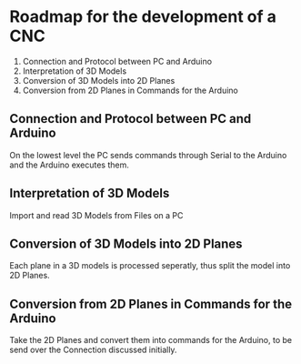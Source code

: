 # Roadmap for the development of a CNC

1. Connection and Protocol between PC and Arduino
2. Interpretation of 3D Models
3. Conversion of 3D Models into 2D Planes
4. Conversion from 2D Planes in Commands for the Arduino

## Connection and Protocol between PC and Arduino
On the lowest level the PC sends commands through
Serial to the Arduino and the Arduino executes them.

## Interpretation of 3D Models
Import and read 3D Models from Files on a PC

## Conversion of 3D Models into 2D Planes
Each plane in a 3D models is processed seperatly,
thus split the model into 2D Planes.

## Conversion from 2D Planes in Commands for the Arduino
Take the 2D Planes and convert them into commands for the
Arduino, to be send over the Connection discussed initially.
